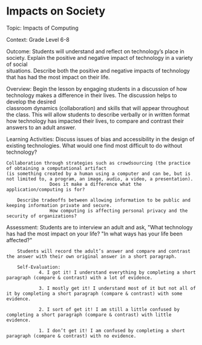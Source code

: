 # Impacts on Society
Topic: Impacts of Computing

Context: Grade Level 6-8

Outcome: 
        Students will understand and reflect on technology’s place in society. Explain the positive and negative impact of technology in a variety of social   
        situations. Describe both the positive and negative impacts of technology that has had the most impact on their life.

Overview: 
        Begin the lesson by engaging students in a discussion of how technology makes a difference in their lives. The discussion helps to develop the desired   
        classroom dynamics (collaboration) and skills that will appear throughout the class. This will allow students to describe verbally or in written format how 
        technology has impacted their lives, to compare and contrast their answers to an adult answer. 

Learning Activities: 
        Discuss issues of bias and accessibility in the design of existing technologies. 
	  		          What would one find most difficult to do without technology?

	Collaboration through strategies such as crowdsourcing (the practice of obtaining a computational artifact 
	(is something created by a human using a computer and can be, but is not limited to, a program, an image, audio, a video, a presentation). 
	                Does it make a difference what the application/computing is for?

        Describe tradeoffs between allowing information to be public and keeping information private and secure. 
	                How computing is affecting personal privacy and the security of organizations?

Assessment:
	Students are to interview an adult and ask,
	"What technology has had the most impact on your life? 
	"In what ways has your life been affected?" 

        Students will record the adult’s answer and compare and contrast the answer with their own original answer in a short paragraph.
	
        Self-Evaluation:
                4. I got it! I understand everything by completing a short paragraph (compare & contrast) with a lot of evidence. 

                3. I mostly get it! I understand most of it but not all of it by completing a short paragraph (compare & contrast) with some evidence. 

                2. I sort of get it! I am still a little confused by completing a short paragraph (compare & contrast) with little evidence. 

                1. I don’t get it! I am confused by completing a short paragraph (compare & contrast) with no evidence. 

